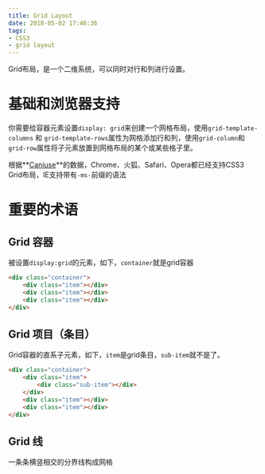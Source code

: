 ```yaml
---
title: Grid Layout
date: 2018-05-02 17:46:36
tags:
- CSS3
- grid layout
---
```

Grid布局，是一个二维系统，可以同时对行和列进行设置。

<!-- more -->

# 基础和浏览器支持
你需要给容器元素设置`display: grid`来创建一个网格布局，使用`grid-template-columns` 和 `grid-template-rows`属性为网格添加行和列，使用`grid-column`和`grid-row`属性将子元素放置到网格布局的某个或某些格子里。

根据**[Caniuse](https://caniuse.com/#feat=css-grid)**的数据，Chrome、火狐、Safari、Opera都已经支持CSS3 Grid布局，IE支持带有`-ms-`前缀的语法

# 重要的术语
## Grid 容器
被设置`display:grid`的元素，如下，`container`就是grid容器
```html
<div class="container">
    <div class="item"></div>
    <div class="item"></div>
    <div class="item"></div>
</div>
```
## Grid 项目（条目）
Grid容器的直系子元素，如下，`item`是grid条目，`sub-item`就不是了。
```html
<div class="container">
    <div class="item">
        <div class="sub-item"></div>
    </div>
    <div class="item"></div>
    <div class="item"></div>
</div>
```
## Grid 线
一条条横竖相交的分界线构成网格